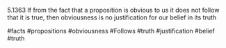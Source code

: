 5.1363 If from the fact that a proposition is obvious to us it does not follow that it is true, then obviousness is no justification for our belief in its truth

#facts #propositions #obviousness #Follows #truth #justification #belief #truth 
